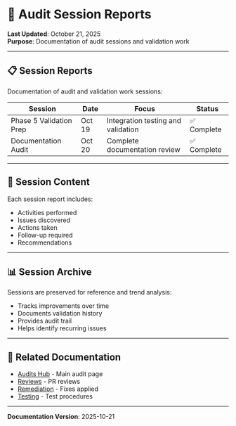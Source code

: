 # 📝 Audit Session Reports

**Last Updated**: October 21, 2025  
**Purpose**: Documentation of audit sessions and validation work

---

## 📋 Session Reports

Documentation of audit and validation work sessions:

| Session | Date | Focus | Status |
|---------|------|-------|--------|
| Phase 5 Validation Prep | Oct 19 | Integration testing and validation | ✅ Complete |
| Documentation Audit | Oct 20 | Complete documentation review | ✅ Complete |

---

## 🎯 Session Content

Each session report includes:
- Activities performed
- Issues discovered
- Actions taken
- Follow-up required
- Recommendations

---

## 📊 Session Archive

Sessions are preserved for reference and trend analysis:
- Tracks improvements over time
- Documents validation history
- Provides audit trail
- Helps identify recurring issues

---

## 🔗 Related Documentation

- [Audits Hub](../INDEX.md) - Main audit page
- [Reviews](../reviews/INDEX.md) - PR reviews
- [Remediation](../remediation/INDEX.md) - Fixes applied
- [Testing](../../testing/INDEX.md) - Test procedures

---

**Documentation Version**: 2025-10-21
